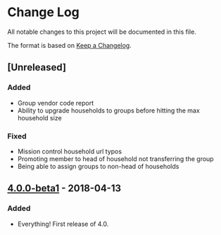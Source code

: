 # Change Log
All notable changes to this project will be documented in this file.

The format is based on [Keep a Changelog](http://keepachangelog.com/).

## [Unreleased]
### Added
- Group vendor code report
- Ability to upgrade households to groups before hitting the max household size

### Fixed
- Mission control household url typos
- Promoting member to head of household not transferring the group
- Being able to assign groups to non-head of households

## [4.0.0-beta1] - 2018-04-13
### Added
- Everything! First release of 4.0.

[4.0.0-beta1]: https://github.com/mcld/greatreadingadventure/tree/v4.0.0-beta1

